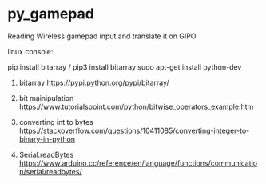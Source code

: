 # py_gamepad
Reading Wireless gamepad input and translate it on GIPO

linux console:

pip install bitarray / pip3 install bitarray
sudo apt-get install python-dev




1. bitarray
https://pypi.python.org/pypi/bitarray/

2. bit mainipulation
https://www.tutorialspoint.com/python/bitwise_operators_example.htm

3. converting int to bytes
https://stackoverflow.com/questions/10411085/converting-integer-to-binary-in-python

4. Serial.readBytes 
https://www.arduino.cc/reference/en/language/functions/communication/serial/readbytes/


